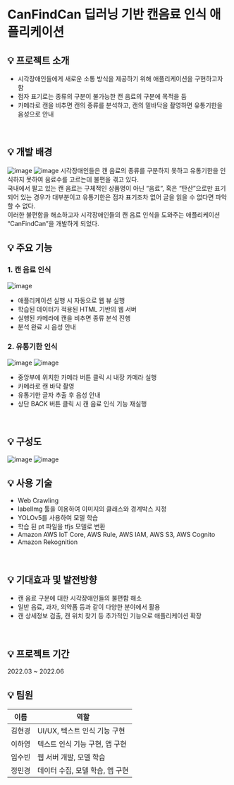 # CanFindCan 딥러닝 기반 캔음료 인식 애플리케이션

## 💡 프로젝트 소개
- 시각장애인들에게 새로운 소통 방식을 제공하기 위해 애플리케이션을 구현하고자 함
- 점자 표기로는 종류의 구분이 불가능한 캔 음료의 구분에 목적을 둠
- 카메라로 캔을 비추면 캔의 종류를 분석하고, 캔의 밑바닥을 촬영하면 유통기한을 음성으로 안내
<br/>

## 💡 개발 배경
![image](https://user-images.githubusercontent.com/88569472/203055052-8023b95d-f4ab-4a0f-809e-28f3d639ee0d.png)
![image](https://user-images.githubusercontent.com/88569472/203055161-21ca38c8-a0a2-4d50-aff3-a9bc0130c6bc.png)
시각장애인들은 캔 음료의 종류를 구분하지 못하고 유통기한을 인식하지 못하여 음료수를 고르는데 불편을 겪고 있다.
<br/>
국내에서 팔고 있는 캔 음료는 구체적인 상품명이 아닌 “음료“, 혹은 “탄산”으로만 표기되어 있는 경우가 대부분이고 유통기한은 점자 표기조차 없어 글을 읽을 수 없다면 파악할 수 없다.
<br/>
이러한 불편함을 해소하고자 시각장애인들의 캔 음료 인식을 도와주는 애플리케이션 “CanFindCan”을 개발하게 되었다.
<br/>

## 💡 주요 기능
### 1. 캔 음료 인식
![image](https://user-images.githubusercontent.com/88569472/203058225-991607c8-d69c-4920-85fa-ae562edbccc8.png)
- 애플리케이션 실행 시 자동으로 웹 뷰 실행
- 학습된 데이터가 적용된 HTML 기반의 웹 서버
- 실행된 카메라에 캔을 비추면 종류 분석 진행
- 분석 완료 시 음성 안내

### 2. 유통기한 인식
![image](https://user-images.githubusercontent.com/88569472/203058374-ff09671b-a44b-4d90-9d7d-41504c6f0a16.png)
![image](https://user-images.githubusercontent.com/88569472/203058501-286a6035-0d46-4aaf-a861-8bed711f121a.png)
- 중앙부에 위치한 카메라 버튼 클릭 시 내장 카메라 실행
- 카메라로 캔 바닥 촬영
- 유통기한 글자 추출 후 음성 안내
- 상단 BACK 버튼 클릭 시 캔 음료 인식 기능 재실행
<br/>

## 💡 구성도
![image](https://user-images.githubusercontent.com/88569472/203058916-f8b371b0-55fe-4704-af7a-5659f0b1fb63.png)
![image](https://user-images.githubusercontent.com/88569472/203058972-6ebb2030-fed5-48f7-92da-1deb67ce2176.png)
<br/>

## 💡 사용 기술
- Web Crawling
- labelImg 툴을 이용하여 이미지의 클래스와 경계박스 지정
- YOLOv5를 사용하여 모델 학습
- 학습 된 pt 파일을 tfjs 모델로 변환
- Amazon AWS IoT Core, AWS Rule, AWS IAM, AWS S3, AWS Cognito
- Amazon Rekognition
<br/>

## 💡 기대효과 및 발전방향
- 캔 음료 구분에 대한 시각장애인들의 불편함 해소
- 일반 음료, 과자, 의약품 등과 같이 다양한 분야에서 활용
- 캔 상세정보 검출, 캔 위치 찾기 등 추가적인 기능으로 애플리케이션 확장
<br/>

## 💡 프로젝트 기간
2022.03 ~ 2022.06
</br>

## 💡 팀원
|이름|역할|
|----|-------|
|김현경|UI/UX, 텍스트 인식 기능 구현|
|이하영|텍스트 인식 기능 구현, 앱 구현|
|임수빈|웹 서버 개발, 모델 학습|
|정민경|데이터 수집, 모델 학습, 앱 구현|


